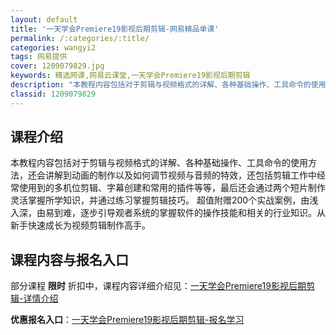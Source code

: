 ```yaml
---
layout: default
title: '一天学会Premiere19影视后期剪辑-网易精品单课'
permalink: /:categories/:title/
categories: wangyi2
tags: 网易提供
cover: 1209079829.jpg
keywords: 精选网课,网易云课堂,一天学会Premiere19影视后期剪辑
description: "本教程内容包括对于剪辑与视频格式的详解、各种基础操作、工具命令的使用方法，还会讲解到动画的制作以及如何调节视频与音频的特效，还包括剪辑工作中经常使用到的多机位剪辑、字幕创建和常用的插件等等，"
classid: 1209079829
---
```


## 课程介绍

本教程内容包括对于剪辑与视频格式的详解、各种基础操作、工具命令的使用方法，还会讲解到动画的制作以及如何调节视频与音频的特效，还包括剪辑工作中经常使用到的多机位剪辑、字幕创建和常用的插件等等，最后还会通过两个短片制作灵活掌握所学知识，并通过练习掌握剪辑技巧。
超值附赠200个实战案例，由浅入深，由易到难，逐步引导观者系统的掌握软件的操作技能和相关的行业知识。从新手快速成长为视频剪辑制作高手。

## 课程内容与报名入口

部分课程 **限时** 折扣中，课程内容详细介绍见：[一天学会Premiere19影视后期剪辑-详情介绍](https://study.163.com/course/introduction/1209079829.htm?share=1&shareId=1025206652&utm_campaign=share&utm_medium=iphoneShare&utm_source=&utm_u=1025206652)

**优惠报名入口**：[一天学会Premiere19影视后期剪辑-报名学习](https://study.163.com/course/introduction/1209079829.htm?share=1&shareId=1025206652&utm_campaign=share&utm_medium=iphoneShare&utm_source=&utm_u=1025206652)

